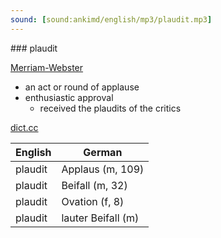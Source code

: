 ```yaml
---
sound: [sound:ankimd/english/mp3/plaudit.mp3]
---
```


\### plaudit

[Merriam-Webster](https://www.merriam-webster.com/dictionary/plaudit)

- an act or round of applause
- enthusiastic approval
    - received the plaudits of the critics

[dict.cc](https://www.dict.cc/plaudit)

| English        | German       |
| -------------- | ------------ |
| plaudit | Applaus (m, 109) |
| plaudit | Beifall (m, 32) |
| plaudit | Ovation (f, 8) |
| plaudit | lauter Beifall (m) |
